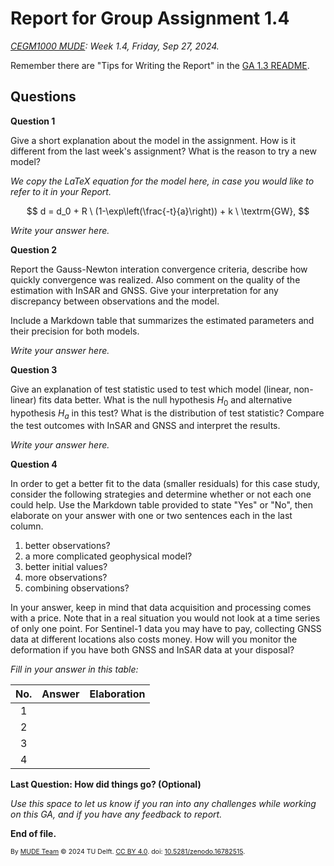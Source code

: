 # Report for Group Assignment 1.4

*[CEGM1000 MUDE](http://mude.citg.tudelft.nl/): Week 1.4, Friday, Sep 27, 2024.*

Remember there are "Tips for Writing the Report" in the [GA 1.3 README](https://mude.citg.tudelft.nl/2024/files/GA_1_3/README.html).

## Questions

**Question 1**

Give a short explanation about the model in the assignment. How is it different from the last week's assignment? What is the reason to try a new model?

_We copy the LaTeX equation for the model here, in case you would like to refer to it in your Report._

$$
d = d_0 + R \ (1-\exp\left(\frac{-t}{a}\right)) + k \ \textrm{GW},
$$

_Write your answer here._

**Question 2**

Report the Gauss-Newton interation convergence criteria, describe how quickly convergence was realized. Also comment on the quality of the estimation with InSAR and GNSS. Give your interpretation for any discrepancy between observations and the model.

Include a Markdown table that summarizes the estimated parameters and their precision for both models.

_Write your answer here._

**Question 3**

Give an explanation of test statistic used to test which model (linear, non-linear) fits data better. What is the null hypothesis $H_0$ and alternative hypothesis $H_a$ in this test? What is the distribution of test statistic? Compare the test outcomes with InSAR and GNSS and interpret the results.

_Write your answer here._

**Question 4**

In order to get a better fit to the data (smaller residuals) for this case study, consider the following strategies and determine whether or not each one could help. Use the Markdown table provided to state "Yes" or "No", then elaborate on your answer with one or two sentences each in the last column.

1. better observations?
2. a more complicated geophysical model?
3. better initial values?
4. more observations?
5. combining observations?

In your answer, keep in mind that data acquisition and processing comes with a price. Note that in a real situation you would not look at a time series of only one point. For Sentinel-1 data you may have to pay, collecting GNSS data at different locations also costs money. How will you monitor the deformation if you have both GNSS and InSAR data at your disposal?

_Fill in your answer in this table:_

| No. | Answer | Elaboration |
| :---: | :---: | :----- |
| 1 |  |  |
| 2 |  |  |
| 3 |  |  |
| 4 |  |  |

**Last Question: How did things go? (Optional)**

_Use this space to let us know if you ran into any challenges while working on this GA, and if you have any feedback to report._

**End of file.**

<span style="font-size: 75%">
By <a rel="MUDE" href="http://mude.citg.tudelft.nl/">MUDE Team</a> &copy; 2024 TU Delft. <a rel="license" href="http://creativecommons.org/licenses/by/4.0/">CC BY 4.0</a>. doi: <a rel="Zenodo DOI" href="https://doi.org/10.5281/zenodo.16782515">10.5281/zenodo.16782515</a>.